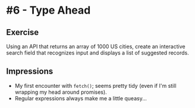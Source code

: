 # \#6 - Type Ahead

## Exercise
Using an API that returns an array of 1000 US cities, create an interactive search field that recognizes input and displays a list of suggested records.

## Impressions
- My first encounter with `fetch()`; seems pretty tidy (even if I'm still wrapping my head around promises).
- Regular expressions always make me a little queasy...
